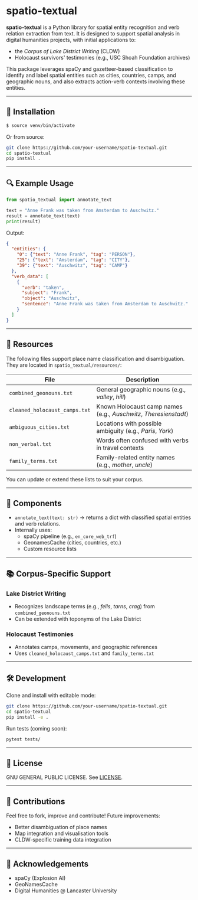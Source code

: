 # spatio-textual

**spatio-textual** is a Python library for spatial entity recognition and verb relation extraction from text. It is designed to support spatial analysis in digital humanities projects, with initial applications to:

- the *Corpus of Lake District Writing* (CLDW)
- Holocaust survivors' testimonies (e.g., USC Shoah Foundation archives)

This package leverages spaCy and gazetteer-based classification to identify and label spatial entities such as cities, countries, camps, and geographic nouns, and also extracts action-verb contexts involving these entities.

---

## 🚀 Installation

```bash
$ source venv/bin/activate
```

Or from source:

```bash
git clone https://github.com/your-username/spatio-textual.git
cd spatio-textual
pip install .
```

---

## 🔍 Example Usage

```python
from spatio_textual import annotate_text

text = "Anne Frank was taken from Amsterdam to Auschwitz."
result = annotate_text(text)
print(result)
```

Output:

```json
{
  "entities": {
    "0": {"text": "Anne Frank", "tag": "PERSON"},
    "25": {"text": "Amsterdam", "tag": "CITY"},
    "39": {"text": "Auschwitz", "tag": "CAMP"}
  },
  "verb_data": [
    {
      "verb": "taken",
      "subject": "Frank",
      "object": "Auschwitz",
      "sentence": "Anne Frank was taken from Amsterdam to Auschwitz."
    }
  ]
}
```

---

## 📁 Resources

The following files support place name classification and disambiguation. They are located in `spatio_textual/resources/`:

| File                          | Description                                                      |
| ----------------------------- | ---------------------------------------------------------------- |
| `combined_geonouns.txt`       | General geographic nouns (e.g., *valley*, *hill*)                |
| `cleaned_holocaust_camps.txt` | Known Holocaust camp names (e.g., *Auschwitz*, *Theresienstadt*) |
| `ambiguous_cities.txt`        | Locations with possible ambiguity (e.g., *Paris*, *York*)        |
| `non_verbal.txt`              | Words often confused with verbs in travel contexts               |
| `family_terms.txt`            | Family-related entity names (e.g., *mother*, *uncle*)            |

You can update or extend these lists to suit your corpus.

---

## 🧩 Components

- `annotate_text(text: str)` → returns a dict with classified spatial entities and verb relations.
- Internally uses:
  - spaCy pipeline (e.g., `en_core_web_trf`)
  - GeonamesCache (cities, countries, etc.)
  - Custom resource lists

---

## 📚 Corpus-Specific Support

### Lake District Writing

- Recognizes landscape terms (e.g., *fells*, *tarns*, *crag*) from `combined_geonouns.txt`
- Can be extended with toponyms of the Lake District

### Holocaust Testimonies

- Annotates camps, movements, and geographic references
- Uses `cleaned_holocaust_camps.txt` and `family_terms.txt`

---

## 🛠 Development

Clone and install with editable mode:

```bash
git clone https://github.com/your-username/spatio-textual.git
cd spatio-textual
pip install -e .
```

Run tests (coming soon):

```bash
pytest tests/
```

---

## 📄 License

GNU GENERAL PUBLIC LICENSE. See [LICENSE](./LICENSE).

---

## 🤝 Contributions

Feel free to fork, improve and contribute! Future improvements:

- Better disambiguation of place names
- Map integration and visualisation tools
- CLDW-specific training data integration

---

## 🔗 Acknowledgements

- spaCy (Explosion AI)
- GeoNamesCache
- Digital Humanities @ Lancaster University

